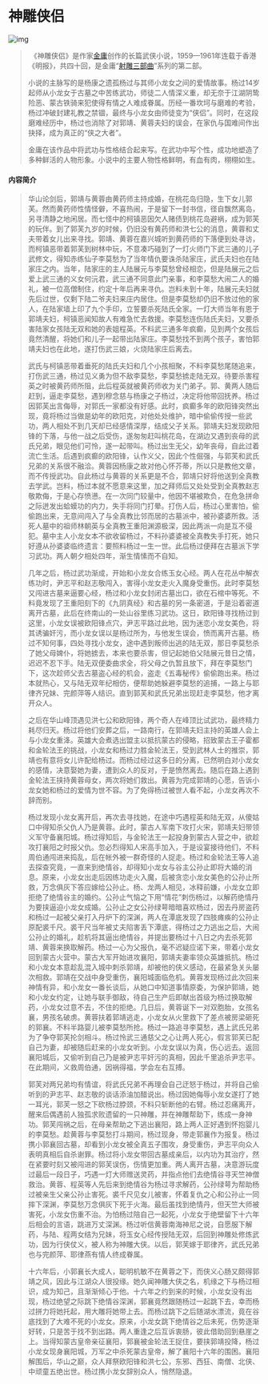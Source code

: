 # 神雕侠侣

![img](https://gss3.bdstatic.com/-Po3dSag_xI4khGkpoWK1HF6hhy/baike/w%3D268%3Bg%3D0/sign=eabcf09ed4a20cf44690f9d94e322c0b/79f0f736afc37931b96bf130efc4b74543a911a3.jpg)

> ​	《神雕侠侣》是作家[金庸](https://baike.baidu.com/item/金庸/128951)创作的长篇武侠小说，1959—1961年连载于香港《明报》，共四十回，是金庸“[射雕三部曲](https://baike.baidu.com/item/射雕三部曲/325296)”系列的第二部。
>
> ​		小说的主脉写的是杨康之遗孤杨过与其师小龙女之间的爱情故事。杨过14岁起师从小龙女于古墓之中苦练武功，师徒二人情深义重，却无奈于江湖阴鸷险恶、蒙古铁骑来犯使得有情之人难成眷属。历经一番坎坷与磨难的考验，杨过冲破封建礼教之禁锢，最终与小龙女由师徒变为“侠侣”。同时，在这段磨难经历中，杨过也消除了对郭靖、黄蓉夫妇的误会，在家仇与国难间作出抉择，成为真正的“侠之大者”。
>
> ​		金庸在该作品中将武功与性格结合起来写。在武功中写个性，成功地塑造了多种鲜活的人物形象。小说中的主要人物性格鲜明，有血有肉，栩栩如生。

#### 内容简介

> ​		华山论剑后，郭靖与黄蓉由黄药师主持成婚，在桃花岛归隐，生下女儿郭芙。然而黄药师性情怪僻，不喜热闹，于是留下一封书信，径自飘然离岛，另寻清静之地闲居。而七怪中的柯镇恶因欠人赌债到桃花岛避祸，成为郭芙的玩伴。到了郭芙九岁的时候，仍旧没有黄药师和洪七公的消息，黄蓉和丈夫带着女儿出来寻找。郭靖、黄蓉在嘉兴城听到黄药师的下落便到处寻访，而柯镇恶带着郭芙到树林中玩，不意凑巧碰到了一灯火师门下武三通的儿子武修文，得知赤练仙子李莫愁为了当年情仇要诛杀陆家庄，武氏夫妇也在陆家庄之内。当年，陆家庄的主人陆展元与李莫愁曾经相恋，但是陆展元之后爱上武三通的义女何沅君，武三通不同意此门亲事，和李莫愁大闹二人的婚礼，被一位高僧制住，约定十年后再来寻仇。岂料未到十年，陆展元夫妇就先后过世，仅剩下陆二爷夫妇来庄内居住。但是李莫愁却仍旧不放过他的家人，在陆家墙上印了九个手印，立誓要杀死陆氏全家。一灯大师当年有恩于郭靖夫妇，柯镇恶闻知故人有难急忙去救援。李莫愁连伤陆氏夫妇，又要杀害陆家女孩陆无双和她的表姐程英。不料武三通多年疯癫，见到两个女孩后竟然清醒，将她们和儿子一起带出陆家庄。李莫愁找不到两个孩子，害怕郭靖夫妇也在此地，遂打伤武三娘，火烧陆家庄后离去。
>
> ​		武氏与柯镇恶带着垂死的陆氏夫妇和几个小孩相聚，不料李莫愁尾随追来，打伤武三通，杨过见义勇为但不敌李莫愁，李莫愁掳走陆无双。待要杀害程英之时被黄药师所阻，此后程英就被黄药师收为关门弟子。郭、黄两人随后赶到，逼走李莫愁，遇到穆念慈与杨康之子杨过，决定将他带回抚养。杨过因郭芙出言侮辱，对郭氏一家都没有好感。此时，疯癫多年的欧阳锋突然出现，竟将杨过当做是幼年的欧阳克，对他处处维护，暗中偷偷传授一些武功，两人相处不到几天却已经感情深厚，结成父子关系。郭靖夫妇发现欧阳锋的下落，与他一战之后受伤，遂匆匆赶叫桃花岛，在湖边又遇到丧母的武氏兄弟，眼见他们可怜，遂一起带叫。杨过出生无父，幼年丧母，自此过着流亡生活。后遇到疯癫的欧阳锋，认作义父，因此个性倔强，与郭芙和武氏兄弟的关系很不融洽。黄蓉因杨康之故对他心怀芥蒂，所以只是教他文章，而不传授武功。自此杨过与黄蓉的关系更是不合，郭靖只好将他送到全真教去学武。岂料，杨过本就不愿意来这里，加之拜师后又处处受到全真教赵志敬欺侮，于是心存愤懑。在一次同门较量中，他因不堪被欺负，在危急拼命之际迸发出蛤蟆功的内力，失手将同门打晕。打伤人后，杨过心里害怕，偷偷跑出来，无意间闯入了与全真教比邻而居的古墓派中，被孙婆婆所救。活死人墓中的祖师林朝英与全真教王重阳渊源极深，因此两派一向是互不侵犯。墓中主人小龙女本不欲收留杨过，不料孙婆婆被全真教失手打死，她只好遵从孙婆婆临终遗言：要照料杨过一生一世。此后杨过便拜在古墓派下学习武功。两人朝夕相处四年，渐生情愫而不自知。
>
> ​		几年之后，杨过武功渐成，开始和小龙女合练玉女心经。两人在花丛中解衣练功时，尹志平和赵志敬闯入，害得小龙女走火入魔身受重伤。此时李莫愁又闯进古墓来逼要心经，杨过和小龙女封闭古墓出口，欲在石棺中等死。不料竟发现了王重阳刻下的《九阴真经》和古墓的另一条密道，于是沿着密道离开古墓，此后在终南山的一处山谷里练习武功。这日，欧阳锋寻找杨过到这里，小龙女误被欧阳锋点穴，尹志平路过此地，因为迷恋小龙女美色，将其诱骗奸污，而小龙女误以是杨过所为，与他发生误会，愤而离开古墓。杨过不知何事，四处寻找小龙女，途中遇到叛师出逃的陆无双，那日李莫愁杀了她父母婢仆，将她掳去，本来也要杀害，但记起她伯父陆展元昔日之情，迟迟不忍下手。陆无双便委曲求全，将父母之仇暂且放下，拜在李莫愁门下，这次趁师父去古墓盗心经的机会，盗走《五毒秘传》偷偷跑出来。杨过本就热心，又与陆无双年纪相仿，便帮助她躲避李莫愁的追捕，一路上与耶律齐兄妹、完颜萍等人结识。直到郭芙和武氏兄弟出现赶走李莫愁，他才离开众人。
>
> ​		之后在华山峰顶遇见洪七公和欧阳锋，两个奇人在峰顶比试武功，最终精力耗尽归天。杨过将他们安葬之后，一路南行，在郭靖夫妇主持的英雄人会上与小龙女重洚。英雄大会煮选出盟主以抵抗蒙古的侵略，招致蒙古王子霍都和金轮法王的挑战，小龙女和杨过力胜金轮法王，受到武林人士的推崇，郭靖也有意将女儿许配给杨过。而杨过经过这多日的分离，已然明白对小龙女的感情，决意娶她为妻，遭到众人的反对，于是愤然离去。随后在路上遇到金轮法王挟持黄蓉母女，两次将她们救出。黄蓉为完成郭靖的心愿，告诉小龙女她和杨过的爱情为世不容。为了免得杨过被世人看不起，小龙女再次不辞而别。
>
> ​		杨过发现小龙女离开后，再次去寻找她，在途中巧遇程英和陆无双，从傻姑口中得知杀父仇人乃是黄蓉。此时，蒙古人军南下攻打火宋，郭靖夫妇带领义军守备襄阳城。杨过得知后，与金轮法王一起投身到蒙古人营之中，欲趁攻打襄阳之时报父仇。忽必烈得知人宋高手加入，于是设宴接待他们，不料周伯通闯进来捣乱，后在帐外被一群奇怪的人捉走。杨过和金轮法王等人追去探查究竟，一直来到绝情谷，却得知小龙女与谷主公孙止即将大婚的消息。原来，小龙女出走后因练功走火入魔，后被贪恋小龙女美色的公孙止所救，万念俱灰下答应嫁给公孙止。杨、龙两人相见，冰释前嫌，小龙女立即拒绝了绝情谷主的婚约。公孙止气恼之下用“情花”刺伤杨过，以解药绝情丹为要挟逼迫小龙女成婚。公孙止之女公孙绿萼暗暗喜欢杨过，因去丹房盗药和杨过一起被父亲打入丹炉下的深渊，两人在潭底发现了四肢瘫痪的公孙止原配裘千尺。裘干尺当年被丈夫陷害丢下潭底，得杨过之力逃出之后，大闹公孙止的婚礼，趁机将其逼出绝情谷，并提出要杨过十八日之内去杀死郭靖、黄蓉来换取解药。杨过一心为父报仇，毫不迟疑应诺下来，带着小龙女回到蒙古火营中。蒙古大军开始进攻襄阳，郭靖夫妻率领众英雄抵抗。杨过和小龙女本意趁乱混入城中刺杀郭靖，却被他的侠义感动，在最紧急关头屡次相救。郭靖在交战中身受重伤，襄阳城面临危机。黄蓉发现杨过此次回来神情有异，和小龙女一番长谈后，从她口中知道事情原委，为保护郭靖，她和小龙女约定，让她与联手御敌，待自己生产后即献出首级为杨过换取解药，小龙女过意不去，不住的拒绝。几日后，黄蓉诞下一对双胞胎，女孩名襄，男孩名破虏。黄蓉扶着郭靖逃走，小龙女从火里救下了差点被房梁砸死的郭襄。不料半路婴儿被李莫愁所抢。杨过一路追寻李莫愁，遇上武氏兄弟为了争夺郭芙抡剑相斗。杨过怜武三通慈父之心让两人死心，假言郭芙已配自己为妻，却被随后赶来的小龙女听到。小龙女误以为真，伤心远去。返回襄阳城后，又偷听到自己乃是被尹志平奸污的真相，因此千里追杀尹志平。在此期间，义救周伯通，因祸得福，学会左右互搏。
>
> ​		郭芙对两兄弟均有情谊，将武氏兄弟不再理会自己迂怒于杨过，并将自己偷听到的尹志平、赵志敬的谈话添油加醋说出。杨过因她侮辱小龙女遂打了她一耳光，郭芙一怒之下砍杨过脖颈，不料只斩断他的右臂。杨过忍痛离开，醒来后偶遇前人独孤求败遗留的一只神雕，并在神雕帮助下，练成一身神功。郭芙闯祸之后，在母亲帮助之下逃出襄阳，路上两人正好遇到怀抱婴儿的李莫愁。趁黄蓉与李莫愁打斗期间，杨过现身，带走郭襄作为报复。杨过携小郭襄回古墓，却看到小龙女被全真五子围攻，身受重伤，尹志平向众人表明真相后自杀谢罪。杨过将小龙女带回古墓成亲后，以内功为其治疗，然在紧要时刻又被闯进的郭芙误伤，伤情更加重。两人离开古墓，决意游玩度过最后一段日子，巧遇一灯大师赠送灵药，并指点他们去绝情谷寻天竺神僧救治。黄蓉、程英等人先后来到绝情谷为杨过寻求解药，公孙绿萼为帮助杨过被亲生父亲公孙止害死。裘千尺见女儿被害，怀着复仇之心和公孙止一同摔下深渊，李莫愁万念俱灰下死于火海。最后虽找到绝情丹，但天竺大师被害死，小龙女伤重不治。为怕杨过陪自己一起死，小龙女于绝壁留下十六年后相会的言语，跳进万丈深渊。杨过听信黄蓉南海神尼之说，自愿服下解药，与陆、程两女结为兄妹，将玉女心经传授陆无双，后回到神雕处修炼武功，因为行侠仗义，被人称为神雕大侠。以后，郭芙嫁于耶律齐，武氏兄弟也与完颜萍、耶律燕有情人终成眷属。
>
> ​		十六年后，小郭襄长大成人，聪明机敏不在黄蓉之下，而侠义心肠又颇得郭靖之风，因此与江湖众人很投缘。她久闻神雕大侠之名，机缘之下与杨过相识，成为知己，且渐渐倾心于他。十六年之约到来的时候，小龙女没有出现，杨过绝望之际跳下绝情谷深渊，郭襄竟然跟随杨过一起跳下去，幸而杨过拼力将她托起，用大雕将她带上去。而杨过跳下之后随湖水漂流，竟在谷底找到了大难不死的小龙女。原来，小龙女跳下绝情谷之后未死，伤势逐渐好转，只是苦于找不到出路。两人重逢之后互诉衷肠，彼此借助回到悬崖之上。当得知蒙古皇帝亲征襄阳，郭襄被金轮法王捉住，要挟郭靖投降，杨过小龙女现身襄阳城，万军之中杀死蒙古皇帝，解了襄阳十六年的围困。襄阳解围后，华山之巅，众人拜祭欧阳锋和洪七公，东邪、西狂、南僧、北侠、中顽童五绝出世。杨过携小龙女辞别众人，悄然隐退。